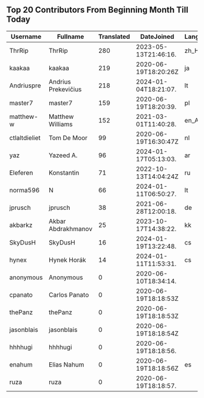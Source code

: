 ## Top 20 Contributors From Beginning Month Till Today ##
|Username|Fullname|Translated|DateJoined|Language|
|--------|--------|----------|----------|-------|
|ThrRip|ThrRip|280|2023-05-13T21:46:16.|zh_Hans|
|kaakaa|kaakaa|219|2020-06-19T18:20:26Z|ja|
|Andriuspre|Andrius Prekevičius|218|2024-01-04T18:21:07.|lt|
|master7|master7|159|2020-06-19T18:20:39.|pl|
|matthew-w|Matthew Williams|152|2021-03-01T11:40:28.|en_AU|
|ctlaltdieliet|Tom De Moor|99|2020-06-19T16:30:47Z|nl|
|yaz|Yazeed A.|96|2024-01-17T05:13:03.|ar|
|Eleferen|Konstantin|71|2022-10-13T14:04:24Z|ru|
|norma596|N|66|2024-01-11T06:50:27.|lt|
|jprusch|jprusch|38|2021-06-28T12:00:18.|de|
|akbarkz|Akbar Abdrakhmanov|25|2023-10-17T14:38:22.|kk|
|SkyDusH|SkyDusH|16|2024-01-19T13:22:48.|cs|
|hynex|Hynek Horák|14|2024-01-11T11:53:31.|cs|
|anonymous|Anonymous|0|2020-06-10T18:34:14.||
|cpanato|Carlos Panato|0|2020-06-19T18:18:53Z||
|thePanz|thePanz|0|2020-06-19T18:18:53Z||
|jasonblais|jasonblais|0|2020-06-19T18:18:54Z||
|hhhhugi|hhhhugi|0|2020-06-19T18:18:56.||
|enahum|Elias  Nahum|0|2020-06-19T18:18:56Z|es|
|ruza|ruza|0|2020-06-19T18:18:57.||
